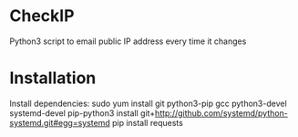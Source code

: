CheckIP
=========
Python3 script to email public IP address every time it changes


Installation
============
Install dependencies:
	sudo yum install git python3-pip gcc python3-devel systemd-devel
	pip-python3 install git+http://github.com/systemd/python-systemd.git#egg=systemd
	pip install requests
